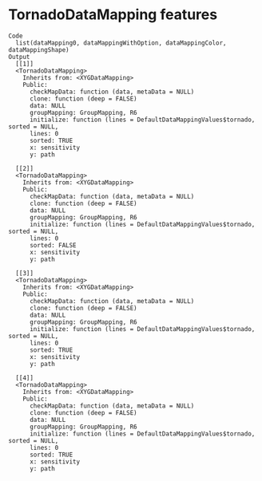 # TornadoDataMapping features

    Code
      list(dataMapping0, dataMappingWithOption, dataMappingColor, dataMappingShape)
    Output
      [[1]]
      <TornadoDataMapping>
        Inherits from: <XYGDataMapping>
        Public:
          checkMapData: function (data, metaData = NULL) 
          clone: function (deep = FALSE) 
          data: NULL
          groupMapping: GroupMapping, R6
          initialize: function (lines = DefaultDataMappingValues$tornado, sorted = NULL, 
          lines: 0
          sorted: TRUE
          x: sensitivity
          y: path
      
      [[2]]
      <TornadoDataMapping>
        Inherits from: <XYGDataMapping>
        Public:
          checkMapData: function (data, metaData = NULL) 
          clone: function (deep = FALSE) 
          data: NULL
          groupMapping: GroupMapping, R6
          initialize: function (lines = DefaultDataMappingValues$tornado, sorted = NULL, 
          lines: 0
          sorted: FALSE
          x: sensitivity
          y: path
      
      [[3]]
      <TornadoDataMapping>
        Inherits from: <XYGDataMapping>
        Public:
          checkMapData: function (data, metaData = NULL) 
          clone: function (deep = FALSE) 
          data: NULL
          groupMapping: GroupMapping, R6
          initialize: function (lines = DefaultDataMappingValues$tornado, sorted = NULL, 
          lines: 0
          sorted: TRUE
          x: sensitivity
          y: path
      
      [[4]]
      <TornadoDataMapping>
        Inherits from: <XYGDataMapping>
        Public:
          checkMapData: function (data, metaData = NULL) 
          clone: function (deep = FALSE) 
          data: NULL
          groupMapping: GroupMapping, R6
          initialize: function (lines = DefaultDataMappingValues$tornado, sorted = NULL, 
          lines: 0
          sorted: TRUE
          x: sensitivity
          y: path
      

